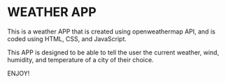 # WEATHER APP

This is a weather APP that is created using openweathermap API, and is coded using HTML, CSS, and JavaScript. 

This APP is designed to be able to tell the user the current weather, wind, humidity, and temperature of a city of their choice.

ENJOY!